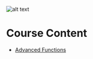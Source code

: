 ![alt text](https://quintagroup.com/cms/js/js-image/javascript-logo.png/@@images/8c64c4b9-4e1c-4c26-9b5e-78d85e3130a9.png "Logo Title Text 1")
# Course Content

* [Advanced Functions](./L01_Advanced_Functions)
